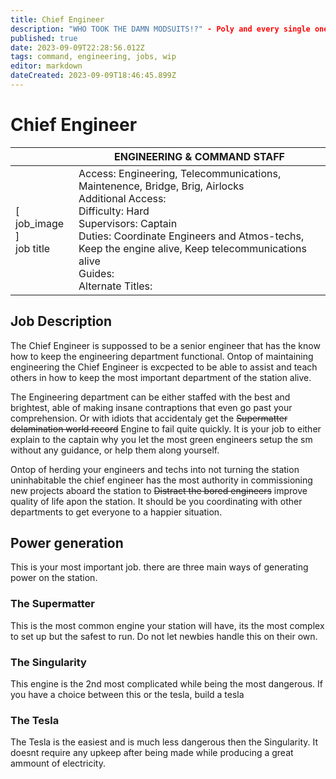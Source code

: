```yaml
---
title: Chief Engineer
description: "WHO TOOK THE DAMN MODSUITS!?" - Poly and every single one of his masters
published: true
date: 2023-09-09T22:28:56.012Z
tags: command, engineering, jobs, wip
editor: markdown
dateCreated: 2023-09-09T18:46:45.899Z
---
```


# Chief Engineer

|                             | ENGINEERING & COMMAND STAFF                                                                                   |
|-----------------------------|----------------------------------------------------------------------------------------------|
| \[ job_image ]<br>job title | Access: Engineering, Telecommunications, Maintenence, Bridge, Brig, Airlocks<br>Additional Access:<br>Difficulty: Hard<br>Supervisors: Captain<br>Duties: Coordinate Engineers and Atmos-techs, Keep the engine alive, Keep telecommunications alive<br>Guides:<br>Alternate Titles: |

## Job Description 
The Chief Engineer is suppossed to be a senior engineer that has the know how to keep the engineering department functional. Ontop of maintaining engineering the Chief Engineer is excpected to be able to assist and teach others in how to keep the most important department of the station alive.

The Engineering department can be either staffed with the best and brightest, able of making insane contraptions that even go past your comprehension. Or with idiots that accidentaly get the ~~Supermatter delamination world record~~ Engine to fail quite quickly. It is your job to either explain to the captain why you let the most green engineers setup the sm without any guidance, or help them along yourself.

Ontop of herding your engineers and techs into not turning the station uninhabitable the chief engineer has the most authority in commissioning new projects aboard the station to ~~Distract the bored engineers~~ improve quality of life apon the station. It should be you coordinating with other departments to get everyone to a happier situation.




## Power generation
This is your most important job. there are three main ways of generating power on the station.
### The Supermatter
This is the most common engine your station will have, its the most complex to set up but the safest to run. Do not let newbies handle this on their own.
### The Singularity
This engine is the 2nd most complicated while being the most dangerous. If you have a choice between this or the tesla, build a tesla
### The Tesla
The Tesla is the easiest and is much less dangerous then the Singularity. It doesnt require any upkeep after being made while producing a great ammount of electricity.